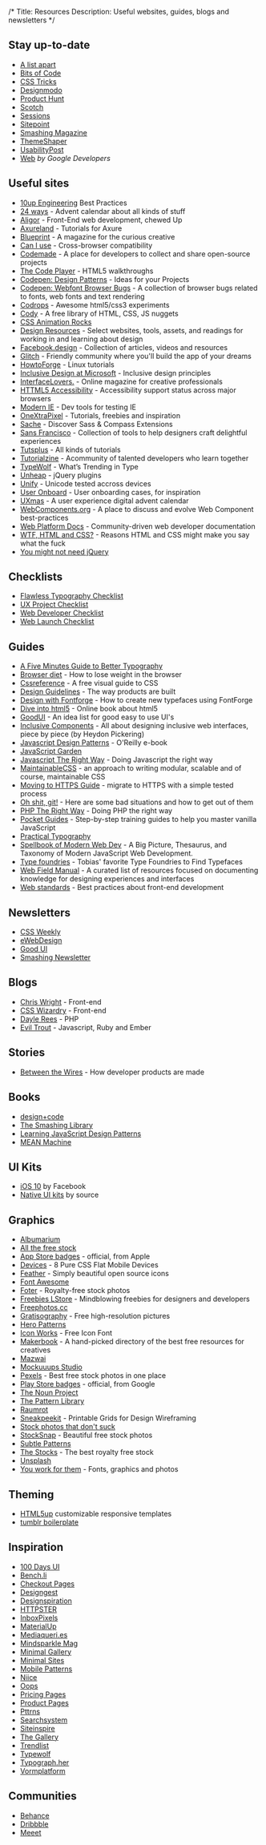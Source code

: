 /*
Title: Resources
Description: Useful websites, guides, blogs and newsletters
*/


## Stay up-to-date

* [A list apart](http://alistapart.com/)
* [Bits of Code](http://bitsofco.de/)
* [CSS Tricks](http://css-tricks.com/)
* [Designmodo](http://designmodo.com/)
* [Product Hunt](http://www.producthunt.com/)
* [Scotch](http://scotch.io/)
* [Sessions](https://pusher.com/sessions)
* [Sitepoint](http://www.sitepoint.com/)
* [Smashing Magazine](http://smashingmagazine.com/)
* [ThemeShaper](http://themeshaper.com/)
* [UsabilityPost](http://usabilitypost.com/)
* [Web](https://developers.google.com/web/) *by Google Developers*


## Useful sites

* [10up Engineering](https://10up.github.io/Engineering-Best-Practices/) Best Practices
* [24 ways](http://24ways.org/) - Advent calendar about all kinds of stuff
* [Aligor](https://alligator.io/) - Front-End web development, chewed Up
* [Axureland](http://axureland.com/) - Tutorials for Axure
* [Blueprint](https://teamweek.com/blueprint-the-expectations-game) - A magazine for the curious creative
* [Can I use](http://caniuse.com/) - Cross-browser compatibility
* [Codemade](https://www.codemade.io/) - A place for developers to collect and share open-source projects
* [The Code Player](http://thecodeplayer.com/) - HTML5 walkthroughs
* [Codepen: Design Patterns](http://codepen.io/patterns/) - Ideas for your Projects
* [Codepen: Webfont Browser Bugs](http://codepen.io/collection/ijEJq/) - A collection of browser bugs related to fonts, web fonts and text rendering
* [Codrops](http://tympanus.net/codrops/) - Awesome html5/css3 experiments
* [Cody](http://codyhouse.co/) - A free library of HTML, CSS, JS nuggets
* [CSS Animation Rocks](https://cssanimation.rocks/)
* [Design Resources](http://designresources.party/) - Select websites, tools, assets, and readings for working in and learning about design
* [Facebook.design](http://facebook.design/) - Collection of articles, videos and resources
* [Glitch](https://glitch.com/) - Friendly community where you'll build the app of your dreams
* [HowtoForge](http://www.howtoforge.com/) - Linux tutorials
* [Inclusive Design at Microsoft](https://www.microsoft.com/en-us/design/inclusive) - Inclusive design principles
* [InterfaceLovers.](https://interfacelovers.com/) - Online magazine for creative professionals
* [HTTML5 Accessibility](http://html5accessibility.com/) - Accessibility support status across major browsers
* [Modern IE](http://www.modern.ie/) - Dev tools for testing IE
* [OneXtraPixel](http://www.onextrapixel.com/) - Tutorials, freebies and inspiration
* [Sache](http://www.sache.in/) - Discover Sass & Compass Extensions
* [Sans Francisco](http://www.sansfrancis.co/) - Collection of tools to help designers craft delightful experiences
* [Tutsplus](http://tutsplus.com/) - All kinds of tutorials
* [Tutorialzine](https://tutorialzine.com/) -  Acommunity of talented developers who learn together
* [TypeWolf](https://www.typewolf.com/) - What’s Trending in Type
* [Unheap](http://unheap.com/) - jQuery plugins
* [Unify](http://unicode.johnholtripley.co.uk/) - Unicode tested accross devices
* [User Onboard](http://www.useronboard.com/) - User onboarding cases, for inspiration
* [UXmas](http://uxmas.com/) - A user experience digital advent calendar
* [WebComponents.org](http://webcomponents.org/) - A place to discuss and evolve Web Component best-practices
* [Web Platform Docs](https://docs.webplatform.org/) - Community-driven web developer documentation
* [WTF, HTML and CSS?](http://wtfhtmlcss.com/) - Reasons HTML and CSS might make you say what the fuck
* [You might not need jQuery](http://youmightnotneedjquery.com/)


## Checklists

* [Flawless Typography Checklist](https://www.typographychecklist.com/)
* [UX Project Checklist](https://uxchecklist.github.io/)
* [Web Developer Checklist](http://webdevchecklist.com/)
* [Web Launch Checklist](https://weblaunchchecklist.com/)


## Guides

* [A Five Minutes Guide to Better Typography](http://pierrickcalvez.com/journal/a-five-minutes-guide-to-better-typography)
* [Browser diet](http://browserdiet.com/) - How to lose weight in the browser
* [Cssreference](http://cssreference.io/) - A free visual guide to CSS 
* [Design Guidelines](http://designguidelines.co/) - The way products are built
* [Design with Fontforge](http://designwithfontforge.com/) - How to create new typefaces using FontForge
* [Dive into html5](http://diveintohtml5.info/) - Online book about html5
* [GoodUI](http://goodui.org/) - An idea list for good easy to use UI's
* [Inclusive Components](https://inclusive-components.design/) - All about designing inclusive web interfaces, piece by piece (by Heydon Pickering)
* [Javascript Design Patterns](http://addyosmani.com/resources/essentialjsdesignpatterns/book/) - O'Reilly e-book
* [JavaScript Garden](http://bonsaiden.github.io/JavaScript-Garden/)
* [Javascript The Right Way](http://jstherightway.org/) - Doing Javascript the right way
* [MaintainableCSS](http://maintainablecss.com/) - an approach to writing modular, scalable and of course, maintainable CSS
* [Moving to HTTPS Guide](https://movingtohttps.com/) - migrate to HTTPS with a simple tested process
* [Oh shit, git!](http://ohshitgit.com/) - Here are some bad situations and how to get out of them
* [PHP The Right Way](http://www.phptherightway.com/) - Doing PHP the right way
* [Pocket Guides](https://gomakethings.com/guides/) - Step-by-step training guides to help you master vanilla JavaScript
* [Practical Typography](http://practicaltypography.com/)
* [Spellbook of Modern Web Dev](https://github.com/dexteryy/spellbook-of-modern-webdev) - A Big Picture, Thesaurus, and Taxonomy of Modern JavaScript Web Development.
* [Type foundries](http://www.vanschneider.com/best-type-foundries-to-find-typefaces/) - Tobias' favorite Type Foundries to Find Typefaces
* [Web Field Manual](https://webfieldmanual.com/) - A curated list of resources focused on documenting knowledge for designing experiences and interfaces
* [Web standards](http://www.yellowshoe.com.au/standards/) - Best practices about front-end development


## Newsletters

* [CSS Weekly](http://css-weekly.com/)
* [eWebDesign](http://ewebdesign.com/)
* [Good UI](http://www.goodui.org/)
* [Smashing Newsletter](http://www.smashingmagazine.com/the-smashing-newsletter/)


## Blogs

* [Chris Wright](http://chriswrightdesign.com/) - Front-end
* [CSS Wizardry](http://csswizardry.com/) - Front-end
* [Dayle Rees](http://daylerees.com/) - PHP
* [Evil Trout](http://eviltrout.com/) - Javascript, Ruby and Ember


## Stories

* [Between the Wires](https://betweenthewires.org/) - How developer products are made


## Books

* [design+code](http://designcode.io/)
* [The Smashing Library](http://www.smashingmagazine.com/ebooks/)
* [Learning JavaScript Design Patterns](http://addyosmani.com/resources/essentialjsdesignpatterns/book/)
* [MEAN Machine](https://leanpub.com/mean-machine)


## UI Kits

* [iOS 10](http://facebook.design/ios10) by Facebook
* [Native UI kits](https://madebysource.com/uikit/) by source


## Graphics

* [Albumarium](http://albumarium.com/)
* [All the free stock](http://allthefreestock.com/)
* [App Store badges](https://developer.apple.com/app-store/marketing/guidelines/) - official, from Apple
* [Devices](http://marvelapp.github.io/devices.css/) - 8 Pure CSS Flat Mobile Devices
* [Feather](https://feathericons.com/) - Simply beautiful open source icons
* [Font Awesome](http://fontawesome.io/)
* [Foter](http://foter.com/) - Royalty-free stock photos
* [Freebies LStore](https://free.lstore.graphics/) - Mindblowing freebies for designers and developers 
* [Freephotos.cc](https://freephotos.cc/)
* [Gratisography](http://www.gratisography.com/) - Free high-resolution pictures
* [Hero Patterns](http://www.heropatterns.com/)
* [Icon Works](http://icon-works.com/) - Free Icon Font
* [Makerbook](http://makerbook.net/) - A hand-picked directory of the best free resources for creatives
* [Mazwai](http://mazwai.com/)
* [Mockuuups Studio](https://mockuuups.studio/)
* [Pexels](https://www.pexels.com/) - Best free stock photos in one place
* [Play Store badges](https://play.google.com/intl/en_us/badges/) - official, from Google
* [The Noun Project](http://thenounproject.com/)
* [The Pattern Library](http://thepatternlibrary.com/)
* [Raumrot](http://www.raumrot.com/)
* [Sneakpeekit](http://sneakpeekit.com/) - Printable Grids for Design Wireframing
* [Stock photos that don't suck](https://medium.com/p/62ae4bcbe01b)
* [StockSnap](https://stocksnap.io/) - Beautiful free stock photos
* [Subtle Patterns](http://subtlepatterns.com/)
* [The Stocks](http://thestocks.im/) - The best royalty free stock
* [Unsplash](https://unsplash.com/)
* [You work for them](https://www.youworkforthem.com/) - Fonts, graphics and photos


## Theming

* [HTML5up](http://html5up.net/) customizable responsive templates
* [tumblr boilerplate](http://www.tumblrboilerplate.com/)


## Inspiration

* [100 Days UI](http://www.100daysui.com/)
* [Bench.li](http://bench.li/)
* [Checkout Pages](http://www.checkoutpages.xyz/)
* [Designgest](http://designgest.com/)
* [Designspiration](http://designspiration.net/)
* [HTTPSTER](http://httpster.net/)
* [InboxPixels](http://inboxpixels.com/)
* [MaterialUp](http://www.materialup.com/)
* [Mediaqueri.es](http://mediaqueri.es/)
* [Mindsparkle Mag](http://mindsparklemag.com/)
* [Minimal Gallery](http://minimal.gallery/)
* [Minimal Sites](http://www.minimalsites.com/)
* [Mobile Patterns](http://www.mobile-patterns.com/)
* [Niice](http://niice.co/)
* [Oops](http://oops.re/)
* [Pricing Pages](http://www.pricingpages.xyz/)
* [Product Pages](http://www.productpages.xyz/)
* [Pttrns](http://www.pttrns.com/)
* [Searchsystem](http://searchsystem.co/)
* [Siteinspire](http://siteinspire.com/)
* [The Gallery](http://thegallery.io/)
* [Trendlist](http://www.trendlist.org/)
* [Typewolf](https://www.typewolf.com/)
* [Typograph.her](http://www.typographher.com/)
* [Vormplatform](http://www.vormplatform.nl/)


## Communities

* [Behance](https://www.behance.net/)
* [Dribbble](https://dribbble.com/)
* [Meeet](http://meeet.co/)
